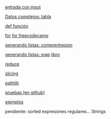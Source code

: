 
[entrada con input](./input.md)

[Datos complejos: tabla](./tablaTiposDatos.md)

[def función](./funciones.md)

[for](./for.md) [for freecodecamp](https://www.freecodecamp.org/espanol/news/bucles-for-en-python/)

[generando listas: comprenhesion](./generaListas.md)

[generando listas: map](./map.md) [libro](https://ellibrodepython.com/programacion-funcional-python#map-en-python)

[reduce](./reduce.md)

[slicing](./slicing.md)

[pathlib](./pathlib/pathIndex.md)

[pruebas (en github)](https://github.com/miGUITel/webGeneral/tree/main/prog/python/pruebas)

[ejemplos](./ejemplos.md)

pendiente:
sorted
expresiones regulares...
Strings